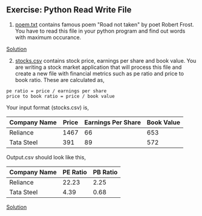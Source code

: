 ## Exercise: Python Read Write File
1. [poem.txt](https://github.com/codebasics/py/blob/master/Basics/Exercise/13_read_write_files/poem.txt) contains famous poem "Road not taken" by poet Robert Frost. You have to read this file in your python program and find out words with maximum occurance.


[Solution](https://github.com/codebasics/py/blob/master/Basics/Exercise/13_read_write_files/exercise_2_stocks.py)

2. [stocks.csv](https://github.com/codebasics/py/blob/master/Basics/Exercise/13_read_write_files/stocks.csv) contains stock price, earnings per share and book value. You are writing a stock market application that will process this file and create a new file
with financial metrics such as pe ratio and price to book ratio. These are calculated as,
```
pe ratio = price / earnings per share
price to book ratio = price / book value
```


Your input format (stocks.csv) is,

|Company Name|Price|Earnings Per Share|Book Value|
|-------|----------|-------|----------|
|Reliance|1467|66|653|
|Tata Steel|391|89|572|

Output.csv should look like this,

|Company Name|PE Ratio|PB Ratio|
|-------|----------|-------|
|Reliance|22.23|2.25|
|Tata Steel|4.39|0.68|

[Solution](https://github.com/codebasics/py/blob/master/Basics/Exercise/13_read_write_files/exercise_2_stocks.py)
